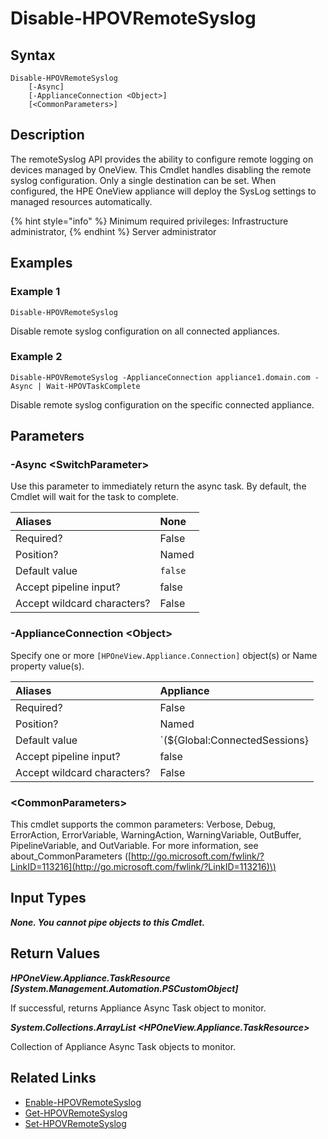 ﻿---
description: Disable remote syslog.
---

# Disable-HPOVRemoteSyslog

## Syntax

```text
Disable-HPOVRemoteSyslog
    [-Async]
    [-ApplianceConnection <Object>]
    [<CommonParameters>]
```

## Description

The remoteSyslog API provides the ability to configure remote logging on devices managed by OneView.  This Cmdlet handles disabling the remote syslog configuration.  Only a single destination can be set.  When configured, the HPE OneView appliance will deploy the SysLog settings to managed resources automatically.

{% hint style="info" %}
Minimum required privileges: Infrastructure administrator,
{% endhint %}
 Server administrator
## Examples

###  Example 1 

```text
Disable-HPOVRemoteSyslog
```

Disable remote syslog configuration on all connected appliances.

###  Example 2 

```text
Disable-HPOVRemoteSyslog -ApplianceConnection appliance1.domain.com -Async | Wait-HPOVTaskComplete
```

Disable remote syslog configuration on the specific connected appliance.

## Parameters

### -Async &lt;SwitchParameter&gt;

Use this parameter to immediately return the async task.  By default, the Cmdlet will wait for the task to complete.

| Aliases | None |
| :--- | :--- |
| Required? | False |
| Position? | Named |
| Default value | `false` |
| Accept pipeline input? | false |
| Accept wildcard characters? | False |

### -ApplianceConnection &lt;Object&gt;

Specify one or more `[HPOneView.Appliance.Connection]` object(s) or Name property value(s).

| Aliases | Appliance |
| :--- | :--- |
| Required? | False |
| Position? | Named |
| Default value | `(${Global:ConnectedSessions} | ? Default)` |
| Accept pipeline input? | false |
| Accept wildcard characters? | False |

### &lt;CommonParameters&gt;

This cmdlet supports the common parameters: Verbose, Debug, ErrorAction, ErrorVariable, WarningAction, WarningVariable, OutBuffer, PipelineVariable, and OutVariable. For more information, see about\_CommonParameters \([http://go.microsoft.com/fwlink/?LinkID=113216](http://go.microsoft.com/fwlink/?LinkID=113216)\)

## Input Types

_**None. You cannot pipe objects to this Cmdlet.**_

## Return Values

_**HPOneView.Appliance.TaskResource [System.Management.Automation.PSCustomObject]**_

If successful, returns Appliance Async Task object to monitor.

_**System.Collections.ArrayList <HPOneView.Appliance.TaskResource>**_

Collection of Appliance Async Task objects to monitor.

## Related Links

* [Enable-HPOVRemoteSyslog](enable-hpovremotesyslog.md)
* [Get-HPOVRemoteSyslog](get-hpovremotesyslog.md)
* [Set-HPOVRemoteSyslog](set-hpovremotesyslog.md)
